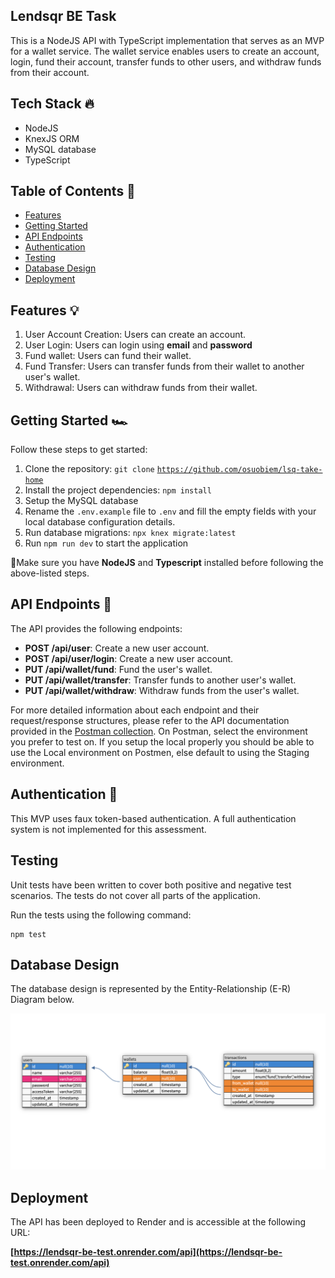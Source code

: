 ## Lendsqr BE Task

This is a NodeJS API with TypeScript implementation that serves as an MVP for a wallet service. The wallet service enables users to create an account, login, fund their account, transfer funds to other users, and withdraw funds from their account.

## Tech Stack 🔥

- NodeJS
- KnexJS ORM
- MySQL database
- TypeScript

## Table of Contents 📖

- [Features](#features)
- [Getting Started](#getting-started)
- [API Endpoints](#api-endpoints)
- [Authentication](#authentication)
- [Testing](#testing)
- [Database Design](#database-design)
- [Deployment](#deployment)

## Features 💡

1.  User Account Creation: Users can create an account.
2.  User Login: Users can login using **email** and **password**
3.  Fund wallet: Users can fund their wallet.
4.  Fund Transfer: Users can transfer funds from their wallet to another user's wallet.
5.  Withdrawal: Users can withdraw funds from their wallet.

## Getting Started 🏎️

Follow these steps to get started:

1.  Clone the repository: `git clone` [`https://github.com/osuobiem/lsq-take-home`](https://github.com/osuobiem/lsq-take-home)
2.  Install the project dependencies: `npm install`
3.  Setup the MySQL database
4.  Rename the `.env.example` file to `.env` and fill the empty fields with your local database configuration details.
5.  Run database migrations: `npx knex migrate:latest`
6.  Run `npm run dev` to start the application

🚨Make sure you have **NodeJS** and **Typescript** installed before following the above-listed steps.

## **API Endpoints 🚪**

The API provides the following endpoints:

- **POST /api/user**: Create a new user account.
- **POST /api/user/login**: Create a new user account.
- **PUT /api/wallet/fund**: Fund the user's wallet.
- **PUT /api/wallet/transfer**: Transfer funds to another user's wallet.
- **PUT /api/wallet/withdraw**: Withdraw funds from the user's wallet.

For more detailed information about each endpoint and their request/response structures, please refer to the API documentation provided in the [Postman collection](https://www.postman.com/red-sunset-250380/workspace/my-workspace/collection/5115719-35c0dfea-70cc-4e65-945b-6c01c2d1c275?action=share&creator=5115719).
On Postman, select the environment you prefer to test on. If you setup the local properly you should be able to use the Local environment on Postmen, else default to using the Staging environment.

## **Authentication 🔐**

This MVP uses faux token-based authentication. A full authentication system is not implemented for this assessment.

## **Testing**

Unit tests have been written to cover both positive and negative test scenarios. The tests do not cover all parts of the application.

Run the tests using the following command:

```plaintext
npm test
```

## **Database Design**

The database design is represented by the Entity-Relationship (E-R) Diagram below.

![Alt text](assets/erd.png)

## **Deployment**

The API has been deployed to Render and is accessible at the following URL:

**[https://lendsqr-be-test.onrender.com/api](https://lendsqr-be-test.onrender.com/api)**
